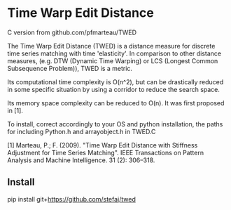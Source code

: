# Time Warp Edit Distance

C version from github.com/pfmarteau/TWED

The Time Warp Edit Distance (TWED) is a distance measure for discrete time series matching with time 'elasticity'. In comparison to other distance measures, (e.g. DTW (Dynamic Time Warping) or LCS (Longest Common Subsequence Problem)), TWED is a metric. 

Its computational time complexity is O(n^2), but can be drastically reduced in some specific situation by using a corridor to reduce the search space. 

Its memory space complexity can be reduced to O(n). It was first proposed in [1].
 
To install, correct accordingly to your OS and python installation, the paths for including Python.h and arrayobject.h in TWED.C

[1] Marteau, P.; F. (2009). "Time Warp Edit Distance with Stiffness Adjustment for Time Series Matching". IEEE Transactions on Pattern Analysis and Machine Intelligence. 31 (2): 306–318.

## Install

pip install git+https://github.com/stefaj/twed
